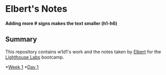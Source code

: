 # Elbert's Notes
#### Adding more \# signs makes the text smaller (h1-h6)

## Summary

This repository contains w1d1's work and the notes taken by [Elbert](https://github.com/bert-bae) for the [Lighthouse Labs](https://www.lighthouselabs.ca) bootcamp.

*[Week 1](/week_1)
  *[Day 1](/week_1/Day_1)